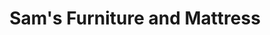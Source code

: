---
title: "Sam's Furniture and Mattress"
url: /cleveland/sams-furniture-and-mattress/
shop: furniture
---